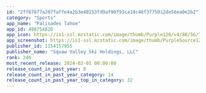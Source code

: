 ```yaml
---
id: "2ff87877a207faffe4a2b3e48153fd9af90f93ca18c48f3775012de56ea0e2b2"
category: "Sports"
app_name: "Palisades Tahoe"
app_id: 488754820
app_icon: https://is1-ssl.mzstatic.com/image/thumb/Purple126/v4/80/56/77/80567786-bae0-6721-5133-d4d075e8901a/AppIcon-0-0-1x_U007emarketing-0-5-0-85-220.png/1024x1024bb.png
app_screenshot: https://is1-ssl.mzstatic.com/image/thumb/PurpleSource126/v4/bb/27/72/bb277298-0fe3-6698-dbdc-35cefa3da61e/347914f9-ec8f-4e61-a8b6-c1e96839d4de_2324_App_Store_iPhone11-1a_Dashboard_rev.jpg/1284x2778bb.png
publisher_id: 1154157955
publisher_name: "Squaw Valley Ski Holdings, LLC"
rank: 240
most_recent_release: 2024-02-01 00:00:00
release_count_in_past_year: 8
release_count_in_past_year_category: 14
release_count_in_past_year_top_in_category: 32
---
```

